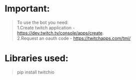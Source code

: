 # Important:
>To use the bot you need:\
>1.Create twitch application - https://dev.twitch.tv/console/apps/create. \
>2.Request an oauth code - https://twitchapps.com/tmi/

# Libraries used:
>pip install twitchio
